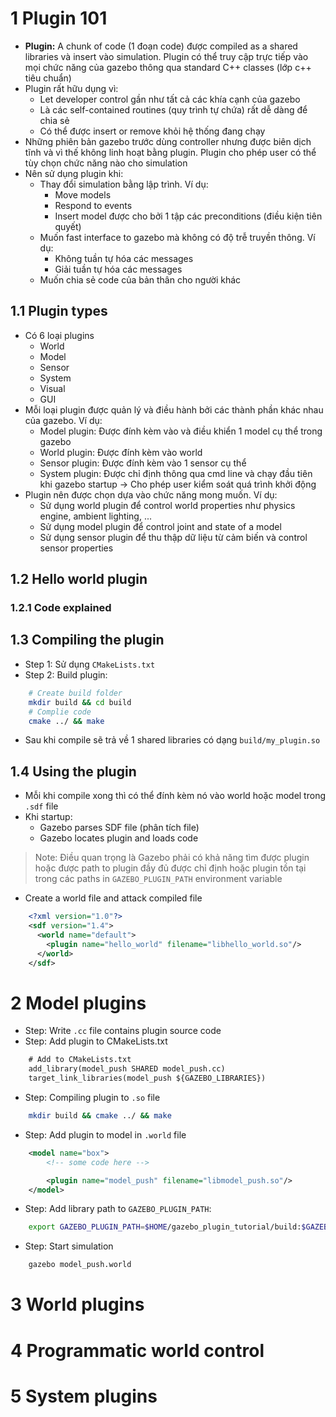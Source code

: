 # 1 Plugin 101
- **Plugin:** A chunk of code (1 đoạn code) được compiled as a shared libraries và insert vào simulation. Plugin có thể truy cập trực tiếp vào mọi chức năng của gazebo thông qua standard C++ classes (lớp c++ tiêu chuẩn)
- Plugin rất hữu dụng vì:
	- Let developer control gần như tất cả các khía cạnh của gazebo
	- Là các self-contained routines (quy trình tự chứa) rất dễ dàng để chia sẻ
	- Có thể được insert or remove khỏi hệ thống đang chạy
- Những phiên bản gazebo trước dùng controller nhưng được biên dịch tĩnh và vì thế không linh hoạt bằng plugin. Plugin cho phép user có thể tùy chọn chức năng nào cho simulation
- Nên sử dụng plugin khi:
	- Thay đổi simulation bằng lập trình. Ví dụ:
		- Move models
		- Respond to events
		- Insert model được cho bởi 1 tập các preconditions (điều kiện tiên quyết)
	- Muốn fast interface to gazebo mà không có độ trễ truyền thông. Ví dụ:
		- Không tuần tự hóa các messages
		- Giải tuần tự hóa các messages
	- Muốn chia sẻ code của bản thân cho người khác
## 1.1 Plugin types
- Có 6 loại plugins
	- World
	- Model
	- Sensor
	- System
	- Visual
	- GUI
- Mỗi loại plugin được quản lý và điều hành bởi các thành phần khác nhau của gazebo. Ví dụ:
	- Model plugin: Được đính kèm vào và điều khiển 1 model cụ thể trong gazebo
	- World plugin: Được đính kèm vào world
	- Sensor plugin: Được đính kèm vào 1 sensor cụ thể
	- System plugin: Được chỉ định thông qua cmd line và chạy đầu tiên khi gazebo startup -> Cho phép user kiểm soát quá trình khởi động
- Plugin nên được chọn dựa vào chức năng mong muốn. Ví dụ:
	- Sử dụng world plugin để control world properties như physics engine, ambient lighting, ...
	- Sử dụng model plugin để control joint and state of a model
	- Sử dụng sensor plugin để thu thập dữ liệu từ cảm biến và control sensor properties

## 1.2 Hello world plugin

### 1.2.1 Code explained


## 1.3 Compiling the plugin
- Step 1: Sử dụng `CMakeLists.txt`
- Step 2: Build plugin:
```bash
	# Create build folder
	mkdir build && cd build
	# Complie code
	cmake ../ && make 
```
- Sau khi compile sẽ trả về 1 shared libraries có dạng `build/my_plugin.so`

## 1.4 Using the plugin
- Mỗi khi compile xong thì có thể đính kèm nó vào world hoặc model trong `.sdf` file
- Khi startup:
	- Gazebo parses SDF file (phân tích file)
	- Gazebo locates plugin and loads code
> Note: Điều quan trọng là Gazebo phải có khả năng tìm được plugin hoặc được path to plugin đầy đủ được chỉ định hoặc plugin tồn tại trong các paths in `GAZEBO_PLUGIN_PATH` environment variable
- Create a world file and attack compiled file
```xml
	<?xml version="1.0"?>
	<sdf version="1.4">
	  <world name="default">
	    <plugin name="hello_world" filename="libhello_world.so"/>
	  </world>
	</sdf>
```


# 2 Model plugins
- Step: Write `.cc` file contains plugin source code
- Step: Add plugin to CMakeLists.txt
```txt
	# Add to CMakeLists.txt
	add_library(model_push SHARED model_push.cc)
	target_link_libraries(model_push ${GAZEBO_LIBRARIES})
```
- Step: Compiling plugin to `.so` file
```bash
	mkdir build && cmake ../ && make
```
- Step: Add plugin to model in `.world` file
```xml
	<model name="box">
		<!-- some code here -->

		<plugin name="model_push" filename="libmodel_push.so"/>
	</model>
```
- Step: Add library path to `GAZEBO_PLUGIN_PATH`:
```bash
	export GAZEBO_PLUGIN_PATH=$HOME/gazebo_plugin_tutorial/build:$GAZEBO_PLUGIN_PATH
```
- Step: Start simulation
```bash
	gazebo model_push.world
```
# 3 World plugins

# 4 Programmatic world control

# 5 System plugins
